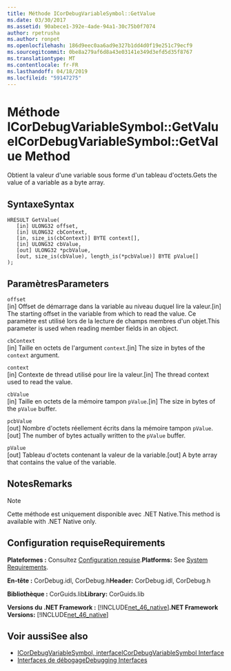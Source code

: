 ```yaml
---
title: Méthode ICorDebugVariableSymbol::GetValue
ms.date: 03/30/2017
ms.assetid: 90abece1-392e-4ade-94a1-30c75b0f7074
author: rpetrusha
ms.author: ronpet
ms.openlocfilehash: 186d9eec0aa6ad9e327b1dd4d0f19e251c79ecf9
ms.sourcegitcommit: 0be8a279af6d8a43e03141e349d3efd5d35f8767
ms.translationtype: MT
ms.contentlocale: fr-FR
ms.lasthandoff: 04/18/2019
ms.locfileid: "59147275"
---
```

# <a name="icordebugvariablesymbolgetvalue-method"></a><span data-ttu-id="8288c-102">Méthode ICorDebugVariableSymbol::GetValue</span><span class="sxs-lookup"><span data-stu-id="8288c-102">ICorDebugVariableSymbol::GetValue Method</span></span>
<span data-ttu-id="8288c-103">Obtient la valeur d'une variable sous forme d'un tableau d'octets.</span><span class="sxs-lookup"><span data-stu-id="8288c-103">Gets the value of a variable as a byte array.</span></span>  
  
## <a name="syntax"></a><span data-ttu-id="8288c-104">Syntaxe</span><span class="sxs-lookup"><span data-stu-id="8288c-104">Syntax</span></span>  
  
```  
HRESULT GetValue(  
   [in] ULONG32 offset,  
   [in] ULONG32 cbContext,  
   [in, size_is(cbContext)] BYTE context[],  
   [in] ULONG32 cbValue,  
   [out] ULONG32 *pcbValue,  
   [out, size_is(cbValue), length_is(*pcbValue)] BYTE pValue[]  
);  
```  
  
## <a name="parameters"></a><span data-ttu-id="8288c-105">Paramètres</span><span class="sxs-lookup"><span data-stu-id="8288c-105">Parameters</span></span>  
 `offset`  
 <span data-ttu-id="8288c-106">[in] Offset de démarrage dans la variable au niveau duquel lire la valeur.</span><span class="sxs-lookup"><span data-stu-id="8288c-106">[in] The starting offset in the variable from which to read the value.</span></span> <span data-ttu-id="8288c-107">Ce paramètre est utilisé lors de la lecture de champs membres d'un objet.</span><span class="sxs-lookup"><span data-stu-id="8288c-107">This parameter is used when reading member fields in an object.</span></span>  
  
 `cbContext`  
 <span data-ttu-id="8288c-108">[in] Taille en octets de l'argument `context`.</span><span class="sxs-lookup"><span data-stu-id="8288c-108">[in] The size in bytes of the `context` argument.</span></span>  
  
 `context`  
 <span data-ttu-id="8288c-109">[in] Contexte de thread utilisé pour lire la valeur.</span><span class="sxs-lookup"><span data-stu-id="8288c-109">[in] The thread context used to read the value.</span></span>  
  
 `cbValue`  
 <span data-ttu-id="8288c-110">[in] Taille en octets de la mémoire tampon `pValue`.</span><span class="sxs-lookup"><span data-stu-id="8288c-110">[in] The size in bytes of the `pValue` buffer.</span></span>  
  
 `pcbValue`  
 <span data-ttu-id="8288c-111">[out] Nombre d'octets réellement écrits dans la mémoire tampon `pValue`.</span><span class="sxs-lookup"><span data-stu-id="8288c-111">[out] The number of bytes actually written to the `pValue` buffer.</span></span>  
  
 `pValue`  
 <span data-ttu-id="8288c-112">[out] Tableau d'octets contenant la valeur de la variable.</span><span class="sxs-lookup"><span data-stu-id="8288c-112">[out] A byte array that contains the value of the variable.</span></span>  
  
## <a name="remarks"></a><span data-ttu-id="8288c-113">Notes</span><span class="sxs-lookup"><span data-stu-id="8288c-113">Remarks</span></span>  
  
> [!NOTE]
>  <span data-ttu-id="8288c-114">Cette méthode est uniquement disponible avec .NET Native.</span><span class="sxs-lookup"><span data-stu-id="8288c-114">This method is available with .NET Native only.</span></span>  
  
## <a name="requirements"></a><span data-ttu-id="8288c-115">Configuration requise</span><span class="sxs-lookup"><span data-stu-id="8288c-115">Requirements</span></span>  
 <span data-ttu-id="8288c-116">**Plateformes :** Consultez [Configuration requise](../../../../docs/framework/get-started/system-requirements.md).</span><span class="sxs-lookup"><span data-stu-id="8288c-116">**Platforms:** See [System Requirements](../../../../docs/framework/get-started/system-requirements.md).</span></span>  
  
 <span data-ttu-id="8288c-117">**En-tête :** CorDebug.idl, CorDebug.h</span><span class="sxs-lookup"><span data-stu-id="8288c-117">**Header:** CorDebug.idl, CorDebug.h</span></span>  
  
 <span data-ttu-id="8288c-118">**Bibliothèque :** CorGuids.lib</span><span class="sxs-lookup"><span data-stu-id="8288c-118">**Library:** CorGuids.lib</span></span>  
  
 <span data-ttu-id="8288c-119">**Versions du .NET Framework :** [!INCLUDE[net_46_native](../../../../includes/net-46-native-md.md)]</span><span class="sxs-lookup"><span data-stu-id="8288c-119">**.NET Framework Versions:** [!INCLUDE[net_46_native](../../../../includes/net-46-native-md.md)]</span></span>  
  
## <a name="see-also"></a><span data-ttu-id="8288c-120">Voir aussi</span><span class="sxs-lookup"><span data-stu-id="8288c-120">See also</span></span>

- [<span data-ttu-id="8288c-121">ICorDebugVariableSymbol, interface</span><span class="sxs-lookup"><span data-stu-id="8288c-121">ICorDebugVariableSymbol Interface</span></span>](../../../../docs/framework/unmanaged-api/debugging/icordebugvariablesymbol-interface.md)
- [<span data-ttu-id="8288c-122">Interfaces de débogage</span><span class="sxs-lookup"><span data-stu-id="8288c-122">Debugging Interfaces</span></span>](../../../../docs/framework/unmanaged-api/debugging/debugging-interfaces.md)
